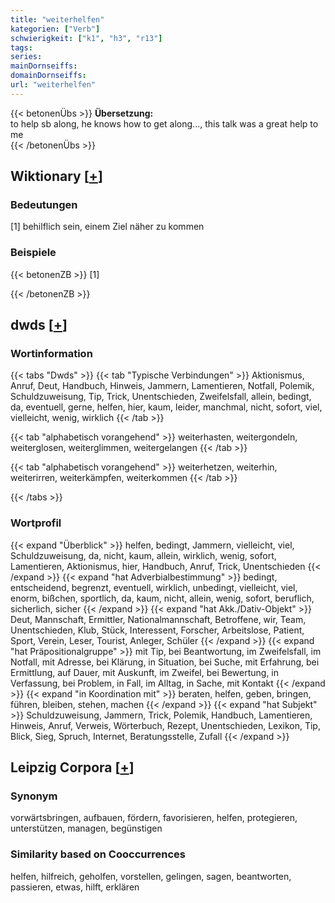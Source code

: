 ```yaml
---
title: "weiterhelfen"
kategorien: ["Verb"]
schwierigkeit: ["k1", "h3", "r13"]
tags:
series:
mainDornseiffs:
domainDornseiffs:
url: "weiterhelfen"
---
```


{{< betonenÜbs >}}
**Übersetzung:**  
to help sb along, he knows how to get along..., this talk was a great help to me  
{{< /betonenÜbs >}}

## Wiktionary [[+](https://de.wiktionary.org/wiki/weiterhelfen)]

### Bedeutungen
[1] behilflich sein, einem Ziel näher zu kommen  

### Beispiele
{{< betonenZB >}}
[1]  

{{< /betonenZB >}}


## dwds [[+](https://www.dwds.de/wb/weiterhelfen)]

### Wortinformation
{{< tabs "Dwds" >}}
{{< tab "Typische Verbindungen" >}}
Aktionismus, Anruf, Deut, Handbuch, Hinweis, Jammern, Lamentieren, Notfall, Polemik, Schuldzuweisung, Tip, Trick, Unentschieden, Zweifelsfall, allein, bedingt, da, eventuell, gerne, helfen, hier, kaum, leider, manchmal, nicht, sofort, viel, vielleicht, wenig, wirklich
{{< /tab >}}

{{< tab "alphabetisch vorangehend" >}}
weiterhasten, weitergondeln, weiterglosen, weiterglimmen, weitergelangen
{{< /tab >}}

{{< tab "alphabetisch vorangehend" >}}
weiterhetzen, weiterhin, weiterirren, weiterkämpfen, weiterkommen
{{< /tab >}}

{{< /tabs >}}

### Wortprofil
{{< expand "Überblick" >}} helfen, bedingt, Jammern, vielleicht, viel, Schuldzuweisung, da, nicht, kaum, allein, wirklich, wenig, sofort, Lamentieren, Aktionismus, hier, Handbuch, Anruf, Trick, Unentschieden {{< /expand >}}
{{< expand "hat Adverbialbestimmung" >}} bedingt, entscheidend, begrenzt, eventuell, wirklich, unbedingt, vielleicht, viel, enorm, bißchen, sportlich, da, kaum, nicht, allein, wenig, sofort, beruflich, sicherlich, sicher {{< /expand >}}
{{< expand "hat Akk./Dativ-Objekt" >}} Deut, Mannschaft, Ermittler, Nationalmannschaft, Betroffene, wir, Team, Unentschieden, Klub, Stück, Interessent, Forscher, Arbeitslose, Patient, Sport, Verein, Leser, Tourist, Anleger, Schüler {{< /expand >}}
{{< expand "hat Präpositionalgruppe" >}} mit Tip, bei Beantwortung, im Zweifelsfall, im Notfall, mit Adresse, bei Klärung, in Situation, bei Suche, mit Erfahrung, bei Ermittlung, auf Dauer, mit Auskunft, im Zweifel, bei Bewertung, in Verfassung, bei Problem, in Fall, im Alltag, in Sache, mit Kontakt {{< /expand >}}
{{< expand "in Koordination mit" >}} beraten, helfen, geben, bringen, führen, bleiben, stehen, machen {{< /expand >}}
{{< expand "hat Subjekt" >}} Schuldzuweisung, Jammern, Trick, Polemik, Handbuch, Lamentieren, Hinweis, Anruf, Verweis, Wörterbuch, Rezept, Unentschieden, Lexikon, Tip, Blick, Sieg, Spruch, Internet, Beratungsstelle, Zufall {{< /expand >}}

## Leipzig Corpora [[+](https://corpora.uni-leipzig.de/en/res?word=weiterhelfen&corpusId=deu_newscrawl-public_2018)]


### Synonym
vorwärtsbringen, aufbauen, fördern, favorisieren, helfen, protegieren, unterstützen, managen, begünstigen


### Similarity based on Cooccurrences
helfen, hilfreich, geholfen, vorstellen, gelingen, sagen, beantworten, passieren, etwas, hilft, erklären

